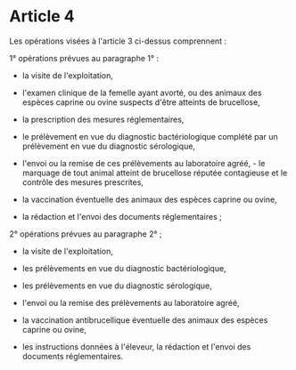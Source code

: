 # Article 4

Les opérations visées à l'article 3 ci-dessus comprennent :

1° opérations prévues au paragraphe 1° :

- la visite de l'exploitation,

- l'examen clinique de la femelle ayant avorté, ou des animaux des espèces caprine ou ovine suspects d'être atteints de brucellose,

- la prescription des mesures réglementaires,

- le prélèvement en vue du diagnostic bactériologique complété par un prélèvement en vue du diagnostic sérologique,

- l'envoi ou la remise de ces prélèvements au laboratoire agréé,    - le marquage de tout animal atteint de brucellose réputée contagieuse et le contrôle des mesures prescrites,

- la vaccination éventuelle des animaux des espèces caprine ou ovine,

- la rédaction et l'envoi des documents réglementaires ;

2° opérations prévues au paragraphe 2° ;

- la visite de l'exploitation,

- les prélèvements en vue du diagnostic bactériologique,

- les prélèvements en vue du diagnostic sérologique,

- l'envoi ou la remise des prélèvements au laboratoire agréé,

- la vaccination antibrucellique éventuelle des animaux des espèces caprine ou ovine,

- les instructions données à l'éleveur, la rédaction et l'envoi des documents réglementaires.
